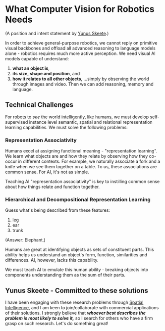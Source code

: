 # What Computer Vision for Robotics Needs
(A position and intent statement by [Yunus Skeete](https://github.com/yunusskeete).)

In order to achieve general-purpose robotics, we cannot reply on primitive visual backbones and offload all advanced reasoning to language models alone - robotics requires much more active perception.
We need visual AI models capable of understand:
1. **what an object is**,
1. **its size, shape and position**, and
1. **how it relates to all other objects**,
...simply by observing the world through images and video.
Then we can add reasoning, memory and language.

## Technical Challenges
For robots to *see* the world intelligently, like humans, we must develop self-supervised instance level semantic, spatial and relational representation learning capabilities.
We must solve the following problems:

### Representation Associativity
Humans excel at assigning functional meaning - "representation learning".
We learn what objects are and how they relate by observing how they co-occur in different contexts.
For example, we naturally associate a fork and a knife when we see them together on a table.
To us, these associations are common sense.
For AI, it's not as simple.

Teaching AI "representation associativity" is key to instilling common sense about how things relate and function together.

### Hierarchical and Decompositional Representation Learning
Guess what's being described from these features:
1. leg
1. ear
1. trunk

(Answer: Elephant.)

Humans are great at identifying objects as sets of constituent parts.
This ability helps us understand an object's form, function, similarities and differences.
AI, however, lacks this capability.

We must teach AI to emulate this human ability - breaking objects into components understanding them as the sum of their parts.

## Yunus Skeete - Committed to these solutions
I have been engaging with these research problems through [Spatial Intelligence](https://www.spatial-intelligence.co.uk/our-research/non-technical), and I am keen to join/collaborate with commercial applications of their solutions.
I strongly believe that ***whoever best describes the problem is most likely to solve it,*** so I search for others who have a firm grasp on such research.
Let's do something great!
